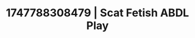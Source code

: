 ---
categories:
- Softcore narrative
- Erotic tension tease
- Erotic friction
- Erotic gaze
- Intimate POV
image: /assets/images/1747788308479.jpg
layout: post
seo:
  description: Featured content with artistic ABDL Play, Scat Fetish. HD images available.
  keywords: ABDL Play, Scat Fetish
  og_image: /assets/images/1747788308479.jpg
  schema_type: VisualArtwork
tags:
- ABDL Play
- '#1747788308479'
- Scat Fetish
title: 1747788308479 | Scat Fetish ABDL Play
---